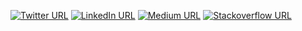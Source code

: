 [![Twitter URL](https://img.shields.io/static/v1?color=blue&label=Twitter%20&logo=twitter&logoColor=white&style=for-the-badge&message=Follow)](https://twitter.com/tzifudzi)
[![LinkedIn URL](https://img.shields.io/static/v1?color=blue&label=linkedin&logo=linkedin&logoColor=white&style=for-the-badge&message=Connect)](https://www.linkedin.com/in/tzifudzi)
[![Medium URL](https://img.shields.io/static/v1?color=blue&label=medium&logo=medium&logoColor=white&style=for-the-badge&message=Follow)](https://medium.com/@tzifudzi)
[![Stackoverflow URL](https://img.shields.io/static/v1?color=blue&label=stackoverflow&logo=stackoverflow&logoColor=white&style=for-the-badge&message=View)](https://stackoverflow.com/users/5899903/tatenda-zifudzi)
